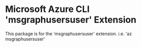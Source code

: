 Microsoft Azure CLI 'msgraphusersuser' Extension
==========================================

This package is for the 'msgraphusersuser' extension.
i.e. 'az msgraphusersuser'
